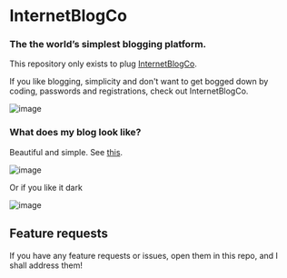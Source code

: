 # InternetBlogCo

### The the world’s simplest blogging platform. 

This repository only exists to plug [InternetBlogCo](https://internetblog.co).

If you like blogging, simplicity and don't want to get bogged down by coding, passwords and registrations, check out InternetBlogCo. 

![image](https://user-images.githubusercontent.com/22823026/127829248-d42dc194-588c-4ac1-81bd-3fc41a37aedd.png)

### What does my blog look like?

Beautiful and simple. See [this](https://internetblog.co/atharva/).

![image](https://user-images.githubusercontent.com/22823026/127829688-a426deb9-d201-45a1-a3db-014c9bd29dbe.png)

Or if you like it dark

![image](https://user-images.githubusercontent.com/22823026/127829733-56ed01fd-4166-41cb-888d-f82e00d5a188.png)

## Feature requests

If you have any feature requests or issues, open them in this repo, and I shall address them!

